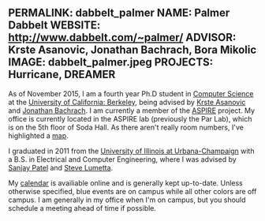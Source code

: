 PERMALINK: dabbelt_palmer
NAME: Palmer Dabbelt
WEBSITE: http://www.dabbelt.com/~palmer/
ADVISOR: Krste Asanovic, Jonathan Bachrach, Bora Mikolic
IMAGE: dabbelt_palmer.jpeg
PROJECTS: Hurricane, DREAMER
------
As of November 2015, I am a fourth year Ph.D student in [Computer
Science](http://eecs.berkeley.edu) at the [University of California:
Berkeley](http://berkeley.edu), being advised by [Krste
Asanovic](http://www.eecs.berkeley.edu/~krste/) and [Jonathan
Bachrach](http://www.eecs.berkeley.edu/~jrb/).  I am currently a
member of the [ASPIRE](http://aspire.eecs.berkeley.edu) project.  My
office is currently located in the ASPIRE lab (previously the Par
Lab), which is on the 5th floor of Soda Hall.  As there aren't really
room numbers, I've highlighted a
[map](http://www.dabbelt.com/~palmer/assets/parlab_seat.png).

I graduated in 2011 from the [University of Illinois at
Urbana-Champaign](http://illinois.edu/) with a B.S. in Electrical and
Computer Engineering, where I was advised by [Sanjay
Patel](http://users.crhc.illinois.edu/sjp/) and [Steve
Lumetta](http://users.crhc.illinois.edu/steve/).

My [calendar](http://www.dabbelt.com/~palmer/calendar.html) is availiable
online and is generally kept up-to-date. Unless otherwise specified, blue
events are on campus while all other colors are off campus. I am generally in
my office when I'm on campus, but you should schedule a meeting ahead of time
if possible.
